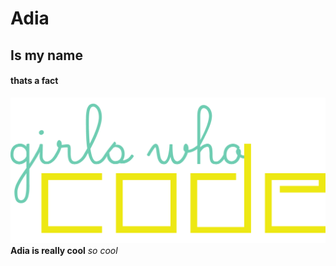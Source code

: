 # Adia
## Is my name
#### thats a fact
![GWC logo](https://github.com/turtlechan/dog/blob/develop/images/pic.png)
**Adia is really cool**
*so cool*
